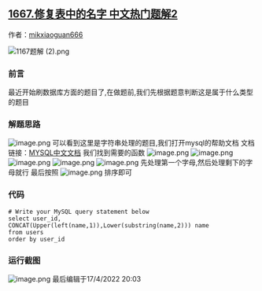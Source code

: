 ## [1667.修复表中的名字 中文热门题解2](https://leetcode.cn/problems/fix-names-in-a-table/solutions/100000/by-mikxiaoguan666-ua1d)

作者：[mikxiaoguan666](https://leetcode.cn/u/mikxiaoguan666)

![1167题解 (2).png](https://pic.leetcode-cn.com/1650196918-drrRVK-1167%E9%A2%98%E8%A7%A3%20\(2\).png)
### 前言
最近开始刷数据库方面的题目了,在做题前,我们先根据题意判断这是属于什么类型的题目
### 解题思路
![image.png](https://pic.leetcode-cn.com/1649226917-yMASBf-image.png)
可以看到这里是字符串处理的题目,我们打开mysql的帮助文档
文档链接：[MYSQL中文文档](https://www.mysqlzh.com/doc/116.html)
我们找到需要的函数
![image.png](https://pic.leetcode-cn.com/1649227029-vkKPpf-image.png)
![image.png](https://pic.leetcode-cn.com/1649227050-auBhii-image.png)
![image.png](https://pic.leetcode-cn.com/1649227063-sxdGhl-image.png)
![image.png](https://pic.leetcode-cn.com/1649227076-pilUBJ-image.png)
![image.png](https://pic.leetcode-cn.com/1649227084-IjbMZn-image.png)
先处理第一个字母,然后处理剩下的字母就行
最后按照
![image.png](https://pic.leetcode-cn.com/1649227120-BHMjzY-image.png)
排序即可

### 代码

```mysql
# Write your MySQL query statement below
select user_id,
CONCAT(Upper(left(name,1)),Lower(substring(name,2))) name 
from users 
order by user_id

```
### 运行截图
![image.png](https://pic.leetcode-cn.com/1649226906-FOszDK-image.png)
最后编辑于17/4/2022 20:03
